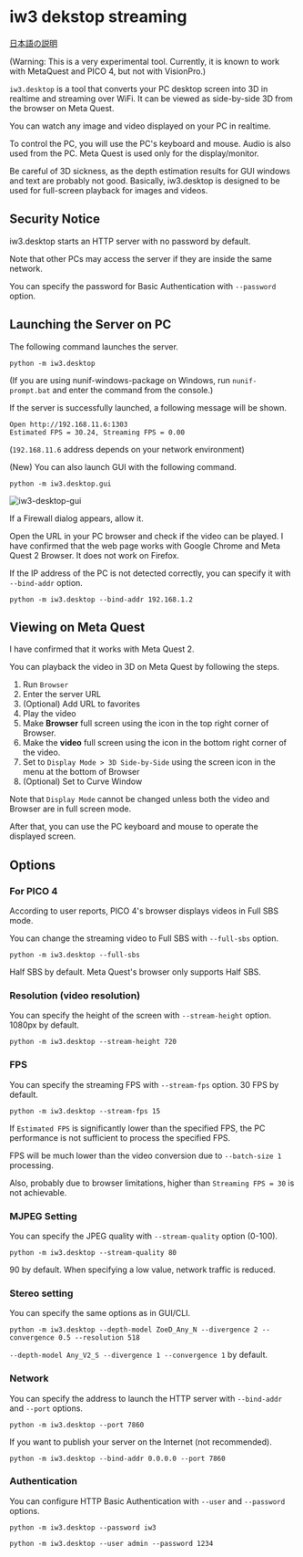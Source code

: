 # iw3 dekstop streaming

[日本語の説明](desktop_ja.md)

(Warning: This is a very experimental tool.
Currently, it is known to work with MetaQuest and PICO 4, but not with VisionPro.)

`iw3.desktop` is a tool that converts your PC desktop screen into 3D in realtime and streaming over WiFi.
It can be viewed as side-by-side 3D from the browser on Meta Quest.

You can watch any image and video displayed on your PC in realtime.

To control the PC, you will use the PC's keyboard and mouse. Audio is also used from the PC. Meta Quest is used only for the display/monitor.

Be careful of 3D sickness, as the depth estimation results for GUI windows and text are probably not good.
Basically, iw3.desktop is designed to be used for full-screen playback for images and videos.

## Security Notice

iw3.desktop starts an HTTP server with no password by default.

Note that other PCs may access the server if they are inside the same network.

You can specify the password for Basic Authentication with `--password` option.

## Launching the Server on PC

The following command launches the server.

```
python -m iw3.desktop
```
(If you are using nunif-windows-package on Windows, run `nunif-prompt.bat` and enter the command from the console.)

If the server is successfully launched, a following message will be shown.

```
Open http://192.168.11.6:1303
Estimated FPS = 30.24, Streaming FPS = 0.00
```
(`192.168.11.6` address depends on your network environment)


(New) You can also launch GUI with the following command.

```
python -m iw3.desktop.gui
```

![iw3-desktop-gui](https://github.com/user-attachments/assets/1cd86b35-d258-45f2-8446-f0f0a4387b1c)


If a Firewall dialog appears, allow it.

Open the URL in your PC browser and check if the video can be played.
I have confirmed that the web page works with Google Chrome and Meta Quest 2 Browser. It does not work on Firefox.

If the IP address of the PC is not detected correctly, you can specify it with `--bind-addr` option.

```
python -m iw3.desktop --bind-addr 192.168.1.2
```

##  Viewing on Meta Quest

I have confirmed that it works with Meta Quest 2.

You can playback the video in 3D on Meta Quest by following the steps.

1. Run `Browser`
2. Enter the server URL
3. (Optional) Add URL to favorites
4. Play the video
5. Make **Browser** full screen using the icon in the top right corner of Browser.
6. Make the **video** full screen using the icon in the bottom right corner of the video.
7. Set to `Display Mode > 3D Side-by-Side` using the screen icon in the menu at the bottom of Browser
8. (Optional) Set to Curve Window

Note that `Display Mode` cannot be changed unless both the video and Browser are in full screen mode.

After that, you can use the PC keyboard and mouse to operate the displayed screen.

## Options

### For PICO 4

According to user reports, PICO 4's browser displays videos in Full SBS mode.

You can change the streaming video to Full SBS with `--full-sbs` option.

```
python -m iw3.desktop --full-sbs
```

Half SBS by default. Meta Quest's browser only supports Half SBS.

### Resolution (video resolution)

You can specify the height of the screen with `--stream-height` option. 1080px by default.

```
python -m iw3.desktop --stream-height 720
```

### FPS

You can specify the streaming FPS with `--stream-fps` option. 30 FPS by default.

```
python -m iw3.desktop --stream-fps 15
```

If `Estimated FPS` is significantly lower than the specified FPS, the PC performance is not sufficient to process the specified FPS.

FPS will be much lower than the video conversion due to `--batch-size 1` processing.

Also, probably due to browser limitations, higher than `Streaming FPS = 30` is not achievable.

### MJPEG Setting

You can specify the JPEG quality with `--stream-quality` option (0-100).
```
python -m iw3.desktop --stream-quality 80
```
90 by default. When specifying a low value, network traffic is reduced.

### Stereo setting

You can specify the same options as in GUI/CLI.

```
python -m iw3.desktop --depth-model ZoeD_Any_N --divergence 2 --convergence 0.5 --resolution 518
```

`--depth-model Any_V2_S --divergence 1 --convergence 1` by default.

### Network

You can specify the address to launch the HTTP server with `--bind-addr` and `--port` options.

```
python -m iw3.desktop --port 7860
```

If you want to publish your server on the Internet (not recommended).
```
python -m iw3.desktop --bind-addr 0.0.0.0 --port 7860
```

### Authentication

You can configure HTTP Basic Authentication with `--user` and `--password` options.

```
python -m iw3.desktop --password iw3
```
```
python -m iw3.desktop --user admin --password 1234
```
